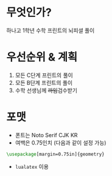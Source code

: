 # 무엇인가?
하나고 1학년 수학 프린트의 뇌피셜 풀이

# 우선순위 & 계획
1. 모든 C단계 프린트의 풀이
2. 모든 B단계 프린트의 풀이
3. 수학 선생님께 <strike>까임</strike>검수받기

# 포맷
- 폰트는 Noto Serif CJK KR
- 여백은 0.75인치 (다음과 같이 설정 가능)
```tex
\usepackage[margin=0.75in]{geometry}
```
- `lualatex` 이용
